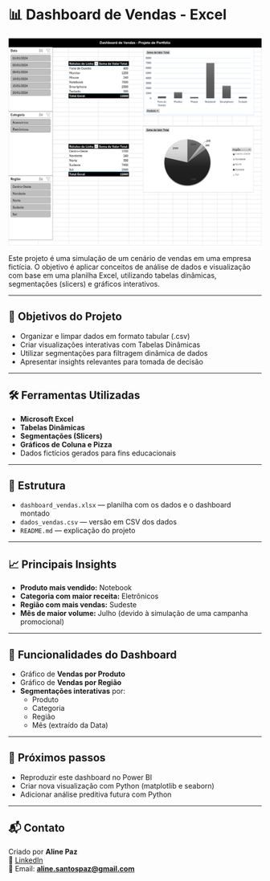 # 📊 Dashboard de Vendas - Excel

![Dashboard de Vendas](dashboard.png)

Este projeto é uma simulação de um cenário de vendas em uma empresa fictícia. O objetivo é aplicar conceitos de análise de dados e visualização com base em uma planilha Excel, utilizando tabelas dinâmicas, segmentações (slicers) e gráficos interativos.

---

## 🎯 Objetivos do Projeto

- Organizar e limpar dados em formato tabular (.csv)
- Criar visualizações interativas com Tabelas Dinâmicas
- Utilizar segmentações para filtragem dinâmica de dados
- Apresentar insights relevantes para tomada de decisão

---

## 🛠 Ferramentas Utilizadas

- **Microsoft Excel**
- **Tabelas Dinâmicas**
- **Segmentações (Slicers)**
- **Gráficos de Coluna e Pizza**
- Dados fictícios gerados para fins educacionais

---

## 📁 Estrutura

- `dashboard_vendas.xlsx` — planilha com os dados e o dashboard montado
- `dados_vendas.csv` — versão em CSV dos dados
- `README.md` — explicação do projeto

---

## 📈 Principais Insights

- **Produto mais vendido:** Notebook
- **Categoria com maior receita:** Eletrônicos
- **Região com mais vendas:** Sudeste
- **Mês de maior volume:** Julho (devido à simulação de uma campanha promocional)

---

## 🧩 Funcionalidades do Dashboard

- Gráfico de **Vendas por Produto**
- Gráfico de **Vendas por Região**
- **Segmentações interativas** por:
  - Produto
  - Categoria
  - Região
  - Mês (extraído da Data)

---

## 🚀 Próximos passos

- Reproduzir este dashboard no Power BI
- Criar nova visualização com Python (matplotlib e seaborn)
- Adicionar análise preditiva futura com Python

---

## 📬 Contato

Criado por **Aline Paz**  
🔗 [LinkedIn](https://www.linkedin.com/in/alinedapaz/)  
📧 Email: **aline.santospaz@gmail.com**
